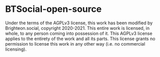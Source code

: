 # BTSocial-open-source
Under the terms of the AGPLv3 license, this work has been modified by Brighteon.social, copyright 2020-2021. This entire work is licensed, in whole, to any person coming into possession of it. This AGPLv3 license applies to the entirety of the work and all its parts. This license grants no permission to license this work in any other way (i.e. no commercial licensing).
